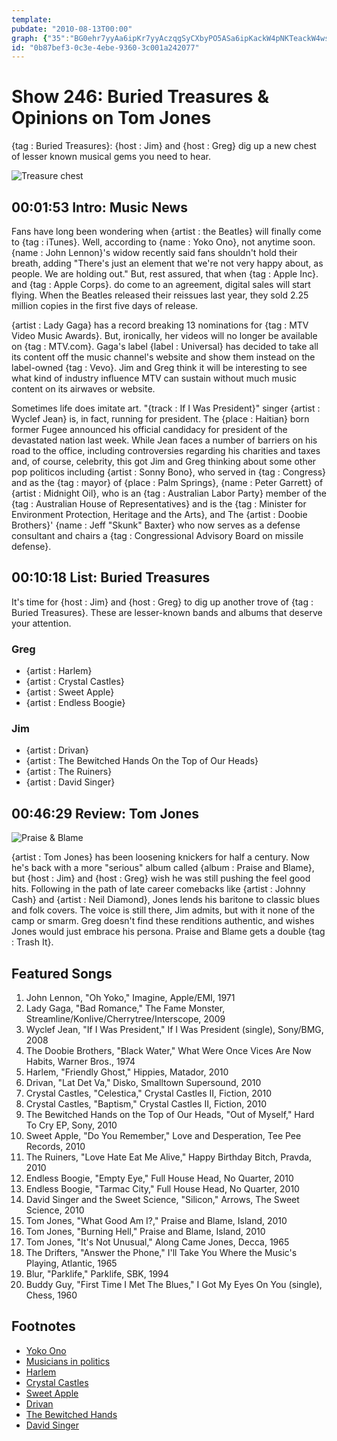 ```yaml
---
template: 
pubdate: "2010-08-13T00:00"
graph: {"35":"BG0ehr7yyAa6ipKr7yyAczqgSyCXbyPO5ASa6ipKackW4pNKTeackW4wsTnrIu8zqpNKTefsk8vwsTnrWMmVthPRnOBDsbTWMmVtBEt5QBGDmmBG4UJBGDmmBGDmmBGc5BBGc5BBJfcABEt5QBG4UJWXvb6gaFb685NnogaFb694H84gaFb6BJfcAmumM0","H6":"","25H":"Tw3uyyZ4RTBQsAMX6cfdBHm1GBQsAM"}
id: "0b87bef3-0c3e-4ebe-9360-3c001a242077"
---
```






# Show 246: Buried Treasures & Opinions on Tom Jones

{tag : Buried Treasures}: {host : Jim} and {host : Greg} dig up a new chest of lesser known musical gems you need to hear.

![Treasure chest](https://static.soundopinions.org/images/buriedtreasures/goldcoins.jpg)



## 00:01:53 Intro: Music News

Fans have long been wondering when {artist : the Beatles} will finally come to {tag : iTunes}. Well, according to {name : Yoko Ono}, not anytime soon. {name : John Lennon}'s widow recently said fans shouldn't hold their breath, adding  "There's just an element that we're not very happy about, as people. We are holding out."  But, rest assured, that when {tag : Apple Inc}. and {tag : Apple Corps}. do come to an agreement, digital sales will start flying. When the Beatles released their reissues last year, they sold 2.25 million copies in the first five days of release.

{artist : Lady Gaga} has a record breaking 13 nominations for {tag : MTV Video Music Awards}. But, ironically, her videos will no longer be available on {tag : MTV.com}. Gaga's label {label : Universal} has decided to take all its content off the music channel's website and show them instead on the label-owned {tag : Vevo}. Jim and Greg think it will be interesting to see what kind of industry influence MTV can sustain without much music content on its airwaves or website.

Sometimes life does imitate art. "{track : If I Was President}" singer {artist : Wyclef Jean} is, in fact, running for president. The {place : Haitian} born former Fugee announced his official candidacy for president of the devastated nation last week. While Jean faces a number of barriers on his road to the office, including controversies regarding his charities and taxes and, of course, celebrity, this got Jim and Greg thinking about some other pop politicos including {artist : Sonny Bono}, who served in {tag : Congress} and as the {tag : mayor} of {place : Palm Springs}, {name : Peter Garrett} of {artist : Midnight Oil}, who is an {tag : Australian Labor Party} member of the {tag : Australian House of Representatives} and is the {tag : Minister for Environment Protection, Heritage and the Arts}, and The {artist : Doobie Brothers}' {name : Jeff "Skunk" Baxter} who now serves as a defense consultant and chairs a {tag : Congressional Advisory Board on missile defense}.



## 00:10:18 List: Buried Treasures

It's time for {host : Jim} and {host : Greg} to dig up another trove of {tag : Buried Treasures}. These are lesser-known bands and albums that deserve your attention.


### Greg

- {artist : Harlem}
- {artist : Crystal Castles}
- {artist : Sweet Apple}
- {artist : Endless Boogie}


### Jim

- {artist : Drivan}
- {artist : The Bewitched Hands On the Top of Our Heads}
- {artist : The Ruiners}
- {artist : David Singer}



## 00:46:29 Review: Tom Jones

![Praise & Blame](https://static.soundopinions.org/assets/246/25H0.jpg)

{artist : Tom Jones} has been loosening knickers for half a century. Now he's back with a more "serious" album called {album : Praise and Blame}, but {host : Jim} and {host : Greg} wish he was still pushing the feel good hits. Following in the path of late career comebacks like {artist : Johnny Cash} and {artist : Neil Diamond}, Jones lends his baritone to classic blues and folk covers. The voice is still there, Jim admits, but with it none of the camp or smarm. Greg doesn't find these renditions authentic, and wishes Jones would just embrace his persona. Praise and Blame gets a double {tag : Trash It}.



## Featured Songs

1. John Lennon, "Oh Yoko," Imagine, Apple/EMI, 1971
2. Lady Gaga, "Bad Romance," The Fame Monster, Streamline/Konlive/Cherrytree/Interscope, 2009
3. Wyclef Jean, "If I Was President," If I Was President (single), Sony/BMG, 2008
4. The Doobie Brothers, "Black Water," What Were Once Vices Are Now Habits, Warner Bros., 1974
5. Harlem, "Friendly Ghost," Hippies, Matador,  2010
6. Drivan, "Lat Det Va," Disko, Smalltown Supersound, 2010
7. Crystal Castles, "Celestica," Crystal Castles II, Fiction, 2010
8. Crystal Castles, "Baptism," Crystal Castles II, Fiction, 2010
9. The Bewitched Hands on the Top of Our Heads, "Out of Myself," Hard To Cry EP, Sony, 2010
10. Sweet Apple, "Do You Remember," Love and Desperation, Tee Pee Records, 2010
11. The Ruiners, "Love Hate Eat Me Alive," Happy Birthday Bitch, Pravda, 2010
12. Endless Boogie, "Empty Eye," Full House Head, No Quarter, 2010
13. Endless Boogie, "Tarmac City," Full House Head, No Quarter, 2010
14. David Singer and the Sweet Science, "Silicon," Arrows, The Sweet Science, 2010
15. Tom Jones, "What Good Am I?," Praise and Blame, Island, 2010
16. Tom Jones, "Burning Hell," Praise and Blame, Island, 2010
17. Tom Jones, "It's Not Unusual," Along Came Jones, Decca, 1965
18. The Drifters, "Answer the Phone," I'll Take You Where the Music's Playing, Atlantic, 1965
19. Blur, "Parklife," Parklife, SBK, 1994
20. Buddy Guy, "First Time I Met The Blues," I Got My Eyes On You (single), Chess, 1960



## Footnotes

- [Yoko Ono](http://www.reuters.com/article/2010/08/06/us-beatles-idUSTRE6750PU20100806)
- [Musicians in politics](http://www.altpress.com/features/entry/their_system_doesnt_work_for_you/)
- [Harlem](http://www.matadorrecords.com/harlem)
- [Crystal Castles](http://www.crystalcastles.com/)
- [Sweet Apple](http://sweetapplesongs.com/home.html)
- [Drivan](http://www.smalltownsupersound.com/drivan)
- [The Bewitched Hands](http://thebewitchedhands.com/)
- [David Singer](http://davidsinger.bandcamp.com/)